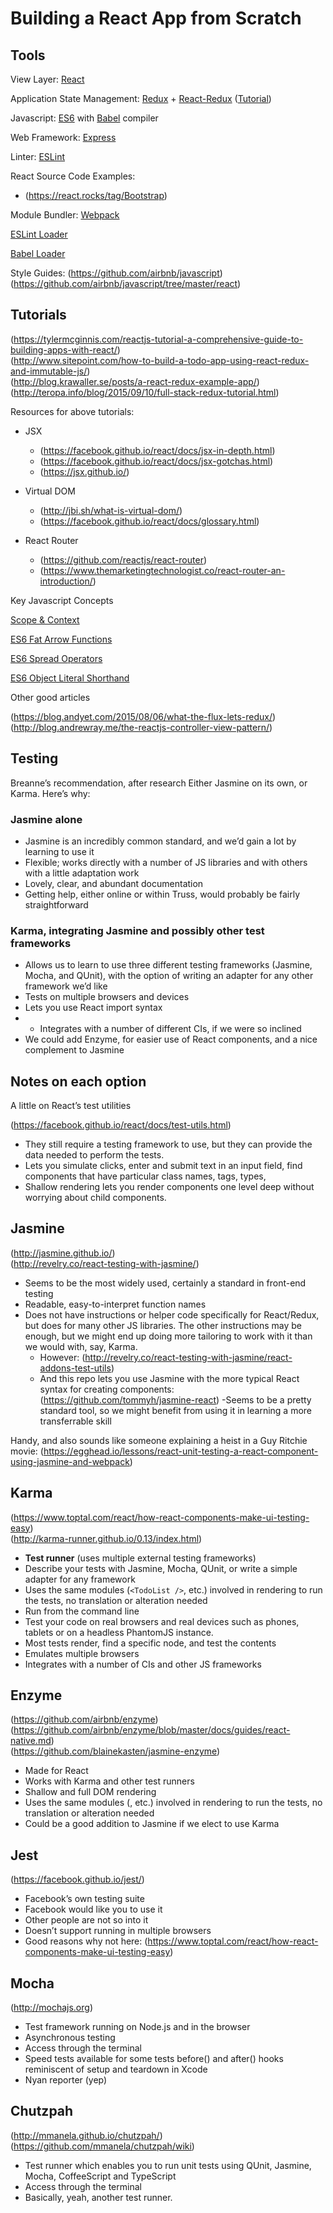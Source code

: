 # Building a React App from Scratch

## Tools

View Layer: [React](https://facebook.github.io/react/)

Application State Management: [Redux](http://redux.js.org/) + [React-Redux](https://github.com/reactjs/react-redux) ([Tutorial](https://egghead.io/lessons/javascript-redux-the-single-immutable-state-tree))

Javascript: [ES6](https://leanpub.com/understandinges6/read) with [Babel](http://babeljs.io/) compiler

Web Framework: [Express](http://expressjs.com/)

Linter: [ESLint](https://github.com/eslint/eslint)

React Source Code Examples:
- (https://react.rocks/tag/Bootstrap)

Module Bundler: [Webpack](https://webpack.github.io/)

[ESLint Loader](https://github.com/MoOx/eslint-loader)

[Babel Loader](https://github.com/babel/babel-loader)

Style Guides:
(https://github.com/airbnb/javascript)  
(https://github.com/airbnb/javascript/tree/master/react)


## Tutorials

(https://tylermcginnis.com/reactjs-tutorial-a-comprehensive-guide-to-building-apps-with-react/)  
(http://www.sitepoint.com/how-to-build-a-todo-app-using-react-redux-and-immutable-js/)  
(http://blog.krawaller.se/posts/a-react-redux-example-app/)  
(http://teropa.info/blog/2015/09/10/full-stack-redux-tutorial.html)

Resources for above tutorials:
- JSX
  - (https://facebook.github.io/react/docs/jsx-in-depth.html)
  - (https://facebook.github.io/react/docs/jsx-gotchas.html) 
  - (https://jsx.github.io/)

- Virtual DOM
  - (http://jbi.sh/what-is-virtual-dom/) 
  - (https://facebook.github.io/react/docs/glossary.html)

- React Router
  - (https://github.com/reactjs/react-router)
  - (https://www.themarketingtechnologist.co/react-router-an-introduction/)

Key Javascript Concepts

[Scope & Context](http://ryanmorr.com/understanding-scope-and-context-in-javascript/)

[ES6 Fat Arrow Functions](https://strongloop.com/strongblog/an-introduction-to-javascript-es6-arrow-functions/)

[ES6 Spread Operators](http://www.datchley.name/es6-rest-spread-defaults-and-destructuring/)

[ES6 Object Literal Shorthand](http://www.benmvp.com/learning-es6-enhanced-object-literals/)

Other good articles

(https://blog.andyet.com/2015/08/06/what-the-flux-lets-redux/)  
(http://blog.andrewray.me/the-reactjs-controller-view-pattern/)


## Testing

Breanne’s recommendation, after research
Either Jasmine on its own, or Karma. Here’s why: 

### Jasmine alone

- Jasmine is an incredibly common standard, and we’d gain a lot by learning to use it
- Flexible; works directly with a number of JS libraries and with others with a little adaptation work
- Lovely, clear, and abundant documentation
- Getting help, either online or within Truss, would probably be fairly straightforward

### Karma, integrating Jasmine and possibly other test frameworks

- Allows us to learn to use three different testing frameworks (Jasmine, Mocha, and QUnit), with the option of writing an adapter for any other framework we’d like
- Tests on multiple browsers and devices
- Lets you use React import syntax
- - Integrates with a number of different CIs, if we were so inclined
- We could add Enzyme, for easier use of React components, and a nice complement to Jasmine

## Notes on each option

A little on React’s test utilities

(https://facebook.github.io/react/docs/test-utils.html)

- They still require a testing framework to use, but they can provide the data needed to perform the tests.
- Lets you simulate clicks, enter and submit text in an input field, find components that have particular class names, tags,  types, 
- Shallow rendering lets you render components one level deep without worrying about child components. 

## Jasmine

(http://jasmine.github.io/)  
(http://revelry.co/react-testing-with-jasmine/) 

- Seems to be the most widely used, certainly a standard in front-end testing
- Readable, easy-to-interpret function names
- Does not have instructions or helper code specifically for React/Redux, but does for many other JS libraries. The other instructions may be enough, but we might end up doing more tailoring to work with it than we would with, say, Karma. 
  - However: (http://revelry.co/react-testing-with-jasmine/react-addons-test-utils)
  - And this repo lets you use Jasmine with the more typical React syntax for creating components: (https://github.com/tommyh/jasmine-react) 
-Seems to be a pretty standard tool, so we might benefit from using it in learning a more transferrable skill

Handy, and also sounds like someone explaining a heist in a Guy Ritchie movie: (https://egghead.io/lessons/react-unit-testing-a-react-component-using-jasmine-and-webpack)

## Karma

(https://www.toptal.com/react/how-react-components-make-ui-testing-easy)  
(http://karma-runner.github.io/0.13/index.html) 

- **Test runner** (uses multiple external testing frameworks)
- Describe your tests with Jasmine, Mocha, QUnit, or write a simple adapter for any framework
- Uses the same modules (`<TodoList />`, etc.) involved in rendering to run the tests, no translation or alteration needed
- Run from the command line
- Test your code on real browsers and real devices such as phones, tablets or on a headless PhantomJS instance.
- Most tests render, find a specific node, and test the contents
- Emulates multiple browsers
- Integrates with a number of CIs and other JS frameworks

## Enzyme

(https://github.com/airbnb/enzyme)  
(https://github.com/airbnb/enzyme/blob/master/docs/guides/react-native.md)  
(https://github.com/blainekasten/jasmine-enzyme)

- Made for React
- Works with Karma and other test runners
- Shallow and full DOM rendering
- Uses the same modules (<TodoList />, etc.) involved in rendering to run the tests, no translation or alteration needed
- Could be a good addition to Jasmine if we elect to use Karma

## Jest

(https://facebook.github.io/jest/) 

- Facebook’s own testing suite
- Facebook would like you to use it
- Other people are not so into it
- Doesn’t support running in multiple browsers
- Good reasons why not here: (https://www.toptal.com/react/how-react-components-make-ui-testing-easy)

## Mocha

(http://mochajs.org)

- Test framework running on Node.js and in the browser
- Asynchronous testing
- Access through the terminal
- Speed tests available for some tests
before() and after() hooks reminiscent of setup and teardown in Xcode
- Nyan reporter (yep)

## Chutzpah
(http://mmanela.github.io/chutzpah/)  
(https://github.com/mmanela/chutzpah/wiki) 

- Test runner which enables you to run unit tests using QUnit, Jasmine, Mocha, CoffeeScript and TypeScript
- Access through the terminal
- Basically, yeah, another test runner. 
